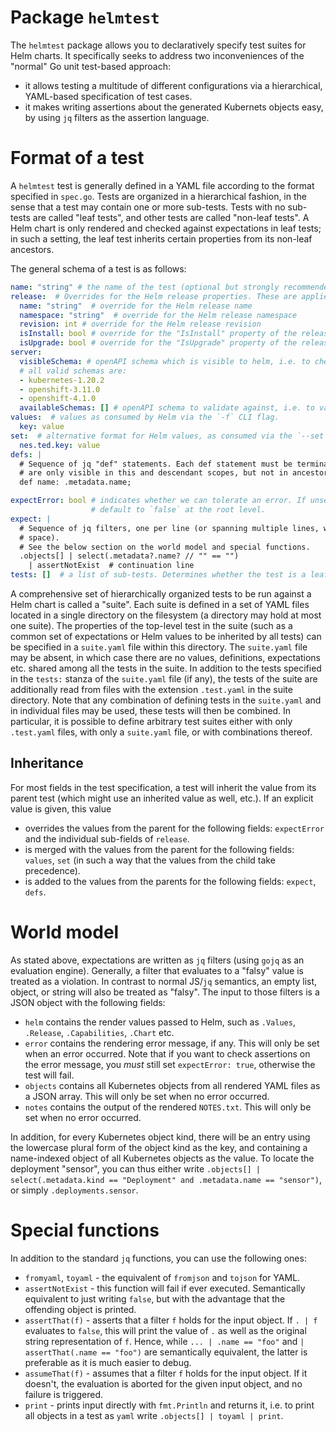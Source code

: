 Package `helmtest`
======

The `helmtest` package allows you to declaratively specify test suites for Helm charts. It specifically
seeks to address two inconveniences of the "normal" Go unit test-based approach:
- it allows testing a multitude of different configurations via a hierarchical, YAML-based specification
  of test cases.
- it makes writing assertions about the generated Kubernets objects easy, by using `jq` filters as the
  assertion language.
  
Format of a test
=========
A `helmtest` test is generally defined in a YAML file according to the format specified in `spec.go`.
Tests are organized in a hierarchical fashion, in the sense that a test may contain one or more
sub-tests. Tests with no sub-tests are called "leaf tests", and other tests are called "non-leaf tests".
A Helm chart is only rendered and checked against expectations in leaf tests; in such a setting,
the leaf test inherits certain properties from its non-leaf ancestors.

The general schema of a test is as follows:
```yaml
name: "string" # the name of the test (optional but strongly recommended). Auto-generated if left empty.
release:  # Overrides for the Helm release properties. These are applied in root-to-leaf order.
  name: "string"  # override for the Helm release name
  namespace: "string"  # override for the Helm release namespace
  revision: int # override for the Helm release revision
  isInstall: bool # override for the "IsInstall" property of the release options
  isUpgrade: bool # override for the "IsUpgrade" property of the release options
server:
  visibleSchema: # openAPI schema which is visible to helm, i.e. to check API resource availability
  # all valid schemas are:
  - kubernetes-1.20.2
  - openshift-3.11.0
  - openshift-4.1.0
  availableSchemas: [] # openAPI schema to validate against, i.e. to validate if rendered objects could be applied
values:  # values as consumed by Helm via the `-f` CLI flag.
  key: value
set:  # alternative format for Helm values, as consumed via the `--set` CLI flag.
  nes.ted.key: value
defs: |
  # Sequence of jq "def" statements. Each def statement must be terminated with a semicolon (;). Defined functions
  # are only visible in this and descendant scopes, but not in ancestor scopes.
  def name: .metadata.name;

expectError: bool # indicates whether we can tolerate an error. If unset, inherit from the parent test, or
                  # default to `false` at the root level.
expect: |
  # Sequence of jq filters, one per line (or spanning multiple lines, where each continuation line must begin with a
  # space).
  # See the below section on the world model and special functions.
  .objects[] | select(.metadata?.name? // "" == "")
    | assertNotExist  # continuation line
tests: []  # a list of sub-tests. Determines whether the test is a leaf test or non-leaf test.
```

A comprehensive set of hierarchically organized tests to be run against a Helm chart is called a "suite". Each suite
is defined in a set of YAML files located in a single directory on the filesystem (a directory may hold at most one
suite). The properties of the top-level test in the suite (such as a common set of expectations or Helm values to be
inherited by all tests) can be specified in a `suite.yaml` file within this directory. The `suite.yaml` file may be
absent, in which case there are no values, definitions, expectations etc. shared among all the tests in the suite. In
addition to the tests specified in the `tests:` stanza of the `suite.yaml` file (if any), the tests of the suite are
additionally read from files with the extension `.test.yaml` in the suite directory. Note that any combination of
defining tests in the `suite.yaml` and in individual files may be used, these tests will then be combined. In
particular, it is possible to define arbitrary test suites either with only `.test.yaml` files, with only a `suite.yaml`
file, or with combinations thereof.

Inheritance
----------------
For most fields in the test specification, a test will inherit the value from its parent test (which might use an
inherited value as well, etc.). If an explicit value is given, this value
- overrides the values from the parent for the following fields: `expectError` and the individual sub-fields of
  `release`.
- is merged with the values from the parent for the following fields: `values`, `set` (in such a way that the values
  from the child take precedence).
- is added to the values from the parents for the following fields: `expect`, `defs`.

World model
============

As stated above, expectations are written as `jq` filters (using `gojq` as an evaluation engine). Generally, a filter
that evaluates to a "falsy" value is treated as a violation. In contrast to normal JS/`jq` semantics, an empty list,
object, or string will also be treated as "falsy". The input to those filters is a JSON object with the following
fields:
- `helm` contains the render values passed to Helm, such as `.Values`, `.Release`, `.Capabilities`, `.Chart` etc.
- `error` contains the rendering error message, if any. This will only be set when an error occurred. Note that if you
  want to check assertions on the error message, you _must_ still set `expectError: true`, otherwise the test will fail.
- `objects` contains all Kubernetes objects from all rendered YAML files as a JSON array. This will only be set when
  no error occurred.
- `notes` contains the output of the rendered `NOTES.txt`. This will only be set when no error occurred.

In addition, for every Kubernetes object kind, there will be an entry using the lowercase plural form of the object
kind as the key, and containing a name-indexed object of all Kubernetes objects as the value. To locate the deployment
"sensor", you can thus either write
`.objects[] | select(.metadata.kind == "Deployment" and .metadata.name == "sensor")`, or simply `.deployments.sensor`.

Special functions
===============

In addition to the standard `jq` functions, you can use the following ones:
- `fromyaml`, `toyaml` - the equivalent of `fromjson` and `tojson` for YAML.
- `assertNotExist` - this function will fail if ever executed. Semantically equivalent to just writing `false`, but
  with the advantage that the offending object is printed.
- `assertThat(f)` - asserts that a filter `f` holds for the input object. If `. | f` evaluates to `false`, this will
  print the value of `.` as well as the original string representation of `f`. Hence, while `... | .name == "foo"` and
  `| assertThat(.name == "foo")` are semantically equivalent, the latter is preferable as it is much easier to debug.
- `assumeThat(f)` - assumes that a filter `f` holds for the input object. If it doesn't, the evaluation is aborted for
  the given input object, and no failure is triggered.
- `print` - prints input directly with `fmt.Println` and returns it, i.e. to print all objects in a test as
   `yaml` write `.objects[] | toyaml | print`.
